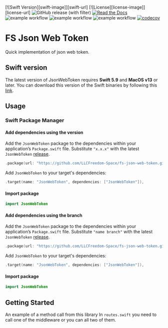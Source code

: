 [![Swift Version][swift-image]][swift-url]
[![License][license-image]][license-url]
![GitHub release (with filter)](https://img.shields.io/github/v/release/LLCFreedom-Space/fs-app-store-connect-client)
 [![Read the Docs](https://readthedocs.org/projects/docs/badge/?version=latest)](https://llcfreedom-space.github.io/fs-app-store-connect-client/)
![example workflow](https://github.com/LLCFreedom-Space/fs-app-store-connect-client/actions/workflows/docc.yml/badge.svg?branch=main)
![example workflow](https://github.com/LLCFreedom-Space/fs-app-store-connect-client/actions/workflows/lint.yml/badge.svg?branch=main)
![example workflow](https://github.com/LLCFreedom-Space/fs-app-store-connect-client/actions/workflows/test.yml/badge.svg?branch=main)
 [![codecov](https://codecov.io/github/LLCFreedom-Space/fs-app-store-connect-client/graph/badge.svg?token=2EUIA4OGS9)](https://codecov.io/github/LLCFreedom-Space/fs-app-store-connect-client)

# FS Json Web Token

Quick implementation of json web token.

## Swift version

The latest version of JsonWebToken requires **Swift 5.9** and **MacOS v13** or later. You can download this version of the Swift binaries by following this [link](https://swift.org/download/).

## Usage

### Swift Package Manager

#### Add dependencies using the version
Add the `JsonWebToken` package to the dependencies within your application’s `Package.swift` file. Substitute `"x.x.x"` with the latest `JsonWebToken` [release](https://github.com/LLCFreedom-Space/fs-json-web-token/releases).
```swift
.package(url: "https://github.com/LLCFreedom-Space/fs-json-web-token.git", from: "x.x.x")
```
Add `JsonWebToken` to your target's dependencies:
```swift
.target(name: "JsonWebToken", dependencies: ["JsonWebToken"]),
```
#### Import package
```swift
import JsonWebToken
```

#### Add dependencies using the branch
Add the `JsonWebToken` package to the dependencies within your application’s `Package.swift` file. Substitute `"name branch"` with the latest `JsonWebToken` [release](https://github.com/LLCFreedom-Space/fs-json-web-token/releases).
```swift
.package(url: "https://github.com/LLCFreedom-Space/fs-json-web-token.git", branch: "name branch")
```
Add `JsonWebToken` to your target's dependencies:
```swift
.target(name: "JsonWebToken", dependencies: ["JsonWebToken"]),
```
#### Import package
```swift
import JsonWebToken
```

## Getting Started
An example of a method call from this library 
In `routes.swift` you need to call one of the middleware or you can all two of them.
